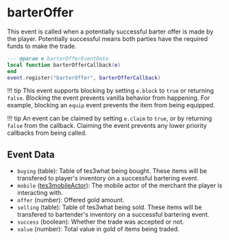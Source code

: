 # barterOffer

This event is called when a potentially successful barter offer is made by the player. Potentially successful means both parties have the required funds to make the trade.

```lua
--- @param e barterOfferEventData
local function barterOfferCallback(e)
end
event.register("barterOffer", barterOfferCallback)
```

!!! tip
	This event supports blocking by setting `e.block` to `true` or returning `false`. Blocking the event prevents vanilla behavior from happening. For example, blocking an `equip` event prevents the item from being equipped.

!!! tip
	An event can be claimed by setting `e.claim` to `true`, or by returning `false` from the callback. Claiming the event prevents any lower priority callbacks from being called.

## Event Data

* `buying` (table): Table of tes3what being bought. These items will be transfered to player's inventory on a successful bartering event.
* `mobile` ([tes3mobileActor](../../types/tes3mobileActor)): The mobile actor of the merchant the player is interacting with.
* `offer` (number): Offered gold amount.
* `selling` (table): Table of tes3what being sold. These items will be transfered to bartender's inventory on a successful bartering event.
* `success` (boolean): Whether the trade was accepted or not.
* `value` (number): Total value in gold of items being traded.

